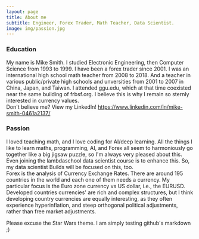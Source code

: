 ```yaml
---
layout: page
title: About me
subtitle: Engineer, Forex Trader, Math Teacher, Data Scientist.
image: img/passion.jpg
---
```

### Education

  My name is Mike Smith. I studied Electronic Engineering, then Computer Science from 1993 to 1999. I have been a forex trader since 2001. I was an international high school math teacher from 2008 to 2018. And a teacher in various public/private high schools and unversities from 2001 to 2007 in China, Japan, and Taiwan. I attended ggu.edu, which at that time coexisted near the same building of frbsf.org. I believe this is why I remain so sternly interested in currency values.  
  Don't believe me? View my LinkedIn! <a href="https://www.linkedin.com/in/mike-smith-0461a2137/">https://www.linkedin.com/in/mike-smith-0461a2137/</a>


### Passion
  I loved teaching math, and I love coding for AI/deep learning. All the things I like to learn maths, programming, AI, and Forex all seem to harmoniously go together like a big jigsaw puzzle, so I'm always very pleased about this. Even joining the lambdaschool data scientist course is to enhance this. So, my data scientist Builds will be focused on this, too.  
  Forex is the analysis of Currency Exchange Rates. There are around 195 countries in the world and each one of them needs a currency. My particular focus is the Euro zone currency vs US dollar, i.e., the EURUSD. Developed countries currencies' are rich and complex structures, but I think developing country currencies are equally interesting, as they often experience hyperinflation, and steep orthogonal political adjustments, rather than free market adjustments. 
  
Please excuse the Star Wars theme. I am simply testing github's markdown ;)



